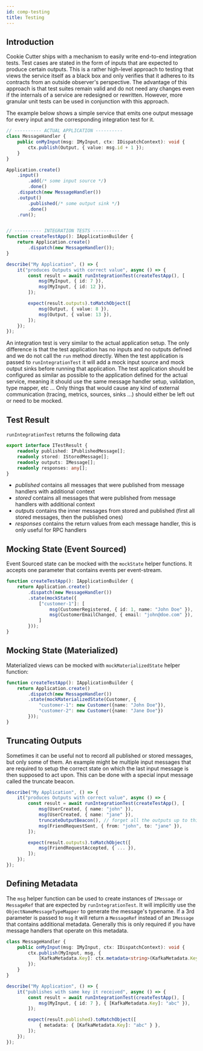```yaml
---
id: comp-testing
title: Testing
---
```


## Introduction

Cookie Cutter ships with a mechanism to easily write end-to-end integration tests. Test cases are stated in the form of inputs that are expected to produce certain outputs. This is a rather high-level approach to testing that views the service itself as a black box and only verifies that it adheres to its contracts from an outside observer's perspective. The advantage of this approach is that test suites remain valid and do not need any changes even if the internals of a service are redesigned or rewritten. However, more granular unit tests can be used in conjunction with this approach.

The example below shows a simple service that emits one output message for every input and the corresponding integration test for it.

```typescript
// ---------- ACTUAL APPLICATION ----------
class MessageHandler {
    public onMyInput(msg: IMyInput, ctx: IDispatchContext): void {
        ctx.publish(Output, { value: msg.id + 1 });
    }
}

Application.create()
    .input()
        .add(/* some input source */)
        .done()
    .dispatch(new MessageHandler())
    .output()
        .published(/* some output sink */)
        .done()
    .run();


// ---------- INTEGRATION TESTS ----------
function createTestApp(): IApplicationBuilder {
    return Application.create()
        .dispatch(new MessageHandler());
}

describe("My Application", () => {
    it("produces Outputs with correct value", async () => {
        const result = await runIntegrationTest(createTestApp(), [
            msg(MyInput, { id: 7 }),
            msg(MyInput, { id: 12 }),
        ]);

        expect(result.outputs).toMatchObject([
            msg(Output, { value: 8 }),
            msg(Output, { value: 13 }),
        ]);
    });
});
```

An integration test is very similar to the actual application setup. The only difference is that the test application has no inputs and no outputs defined and we do not call the `run` method directly. When the test application is passed to `runIntegrationTest` it will add a mock input source and mock output sinks before running that application. The test application should be configured as similar as possible to the application defined for the actual service, meaning it should use the same message handler setup, validation, type mapper, etc ... Only things that would cause any kind of external communication (tracing, metrics, sources, sinks ...) should either be left out or need to be mocked.

## Test Result

`runIntegrationTest` returns the following data

```typescript
export interface ITestResult {
    readonly published: IPublishedMessage[];
    readonly stored: IStoredMessage[];
    readonly outputs: IMessage[];
    readonly responses: any[];
}
```

* *published* contains all messages that were published from message handlers with additional context
* *stored* contains all messages that were published from message handlers with additional context
* *outputs* contains the inner messages from stored and published (first all stored messages, then the published ones)
* *responses* contains the return values from each message handler, this is only useful for RPC handlers

## Mocking State (Event Sourced)

Event Sourced state can be mocked with the `mockState` helper functions. It accepts one parameter that contains events per event-stream.

```typescript
function createTestApp(): IApplicationBuilder {
    return Application.create()
        .dispatch(new MessageHandler())
        .state(mockState({
            ["customer-1"]: [
                msg(CustomerRegistered, { id: 1, name: "John Doe" }),
                msg(CustomerEmailChanged, { email: "john@doe.com" }),
            ]
        }));
}
```

## Mocking State (Materialized)

Materialized views can be mocked with `mockMaterializedState` helper function:

```typescript
function createTestApp(): IApplicationBuilder {
    return Application.create()
        .dispatch(new MessageHandler())
        .state(mockMaterializedState(Customer, {
            "customer-1": new Customer({name: "John Doe"}),
            "customer-2": new Customer({name: "Jane Doe"})
        }));
}
```

## Truncating Outputs

Sometimes it can be useful not to record all published or stored messages, but only some of them. An example might be multiple input messages that are required to setup the correct state on which the last input message is then supposed to act upon. This can be done with a special input message called the truncate beacon.

```typescript
describe("My Application", () => {
    it("produces Outputs with correct value", async () => {
        const result = await runIntegrationTest(createTestApp(), [
            msg(UserCreated, { name: "john" }),
            msg(UserCreated, { name: "jane" }),
            truncateOutputBeacon(), // forget all the outputs up to this point
            msg(FriendRequestSent, { from: "john", to: "jane" }),
        ]);

        expect(result.outputs).toMatchObject([
            msg(FriendRequestAccepted, { ... }),
        ]);
    });
});
```

## Defining Metadata

The `msg` helper function can be used to create instances of `IMessage` or `MessageRef` that are expected by `runIntegrationTest`. It will implicitly use the `ObjectNameMessageTypeMapper` to generate the message's typename. If a 3rd parameter is passed to `msg` it will return a `MessageRef` instead of an `IMessage` that contains additional metadata. Generally this is only required if you have message handlers that operate on this metadata.

```typescript
class MessageHandler {
    public onMyInput(msg: IMyInput, ctx: IDispatchContext): void {
        ctx.publish(MyInput, msg, {
            [KafkaMetadata.Key]: ctx.metadata<string>(KafkaMetadata.Key),
        });
    }
}

describe("My Application", () => {
    it("publishes with same key it received", async () => {
        const result = await runIntegrationTest(createTestApp(), [
            msg(MyInput, { id: 7 }, { [KafkaMetadata.Key]: "abc" }),
        ]);

        expect(result.published).toMatchObject([
            { metadata: { [KafkaMetadata.Key]: "abc" } },
        ]);
    });
});
```
